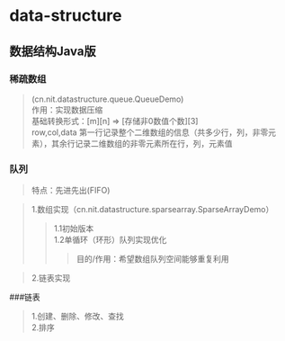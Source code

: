 # data-structure
##  数据结构Java版  

###  稀疏数组  
> (cn.nit.datastructure.queue.QueueDemo)  
> 作用：实现数据压缩  
> 基础转换形式：[m][n] => [存储非0数值个数][3]  
> row,col,data 第一行记录整个二维数组的信息（共多少行，列，非零元素），其余行记录二维数组的非零元素所在行，列，元素值 

###  队列  
>特点：先进先出(FIFO)
   
>1.数组实现（cn.nit.datastructure.sparsearray.SparseArrayDemo）  
>> 1.1初始版本  
>> 1.2单循环（环形）队列实现优化  
>>>  目的/作用：希望数组队列空间能够重复利用   

>2.链表实现  

###链表  
>1.创建、删除、修改、查找  
>2.排序
